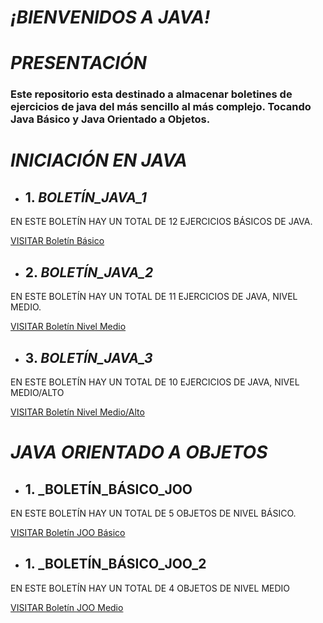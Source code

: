 # _¡BIENVENIDOS A JAVA!_

# _PRESENTACIÓN_

### Este repositorio esta destinado a almacenar boletines de ejercicios de java del más sencillo al más complejo. Tocando Java Básico y Java Orientado a Objetos.

# _INICIACIÓN EN JAVA_

- ## 1. _BOLETÍN_JAVA_1_

EN ESTE BOLETÍN HAY UN TOTAL DE 12 EJERCICIOS BÁSICOS DE JAVA.

[VISITAR Boletín Básico](https://github.com/iivansaanchez/Programming-JAVA/tree/main/Boleti%CC%81n_Inicial/src/ejercicios)

- ## 2. _BOLETÍN_JAVA_2_

EN ESTE BOLETÍN HAY UN TOTAL DE 11 EJERCICIOS DE JAVA, NIVEL MEDIO.

[VISITAR Boletín Nivel Medio](https://github.com/iivansaanchez/Programming-JAVA/tree/main/Boleti%CC%81n_2/src/ejercicios)


- ## 3. _BOLETÍN_JAVA_3_

EN ESTE BOLETÍN HAY UN TOTAL DE 10 EJERCICIOS DE JAVA, NIVEL MEDIO/ALTO

[VISITAR Boletín Nivel Medio/Alto](https://github.com/iivansaanchez/Programming-JAVA/tree/main/Boleti%CC%81n3/src/ejercicios)

# _JAVA ORIENTADO A OBJETOS_

- ## 1. _BOLETÍN_BÁSICO_JOO

EN ESTE BOLETÍN HAY UN TOTAL DE 5 OBJETOS DE NIVEL BÁSICO.

[VISITAR Boletín JOO Básico](https://github.com/iivansaanchez/Programming-JAVA/tree/main/Boletin-1-JOO/src)

- ## 1. _BOLETÍN_BÁSICO_JOO_2

EN ESTE BOLETÍN HAY UN TOTAL DE 4 OBJETOS DE NIVEL MEDIO

[VISITAR Boletín JOO Medio](https://github.com/iivansaanchez/Programming-JAVA/tree/main/Boletn2_JOO/src/com/udu) 
